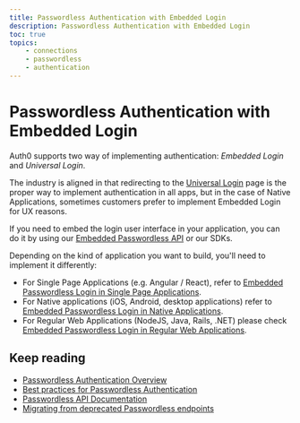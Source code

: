 ```yaml
---
title: Passwordless Authentication with Embedded Login
description: Passwordless Authentication with Embedded Login
toc: true
topics:
    - connections
    - passwordless
    - authentication
---
```

# Passwordless Authentication with Embedded Login

Auth0 supports two way of implementing authentication: *Embedded Login* and *Universal Login*. 

The industry is aligned in that redirecting to the [Universal Login](/connections/passwordless/universal-login) page is the proper way to implement authentication in all apps, but in the case of Native Applications, sometimes customers prefer to implement Embedded Login for UX reasons. 

If you need to embed the login user interface in your application, you can do it by using our [Embedded Passwordless API](/connections/passwordless/relevant-api-endpoints) or our SDKs. 

Depending on the kind of application you want to build, you'll need to implement it differently:

- For Single Page Applications (e.g. Angular / React), refer to [Embedded Passwordless Login in Single Page Applications](/connections/passwordless/embedded-login-spa).
- For Native applications (iOS, Android, desktop applications) refer to [Embedded Passwordless Login in Native Applications](/connections/passwordless/embedded-login-native). 
- For Regular Web Applications (NodeJS, Java, Rails, .NET) please check [Embedded Passwordless Login in Regular Web Applications](/connections/passwordless/embedded-login-webapps).

## Keep reading
 * [Passwordless Authentication Overview](/connections/passwordless)
 * [Best practices for Passwordless Authentication](connections/passwordless/best-practices)
 * [Passwordless API Documentation](/connections/passwordless/relevant-api-endpoints)
 * [Migrating from deprecated Passwordless endpoints](/migrations/guides/migration-oauthro-oauthtoken-pwdless)
